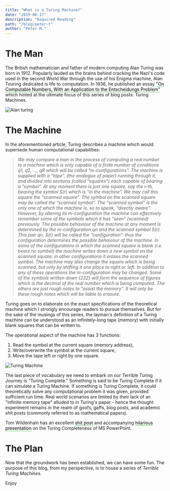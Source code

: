 ```yaml
---
title: "What is a Turing Machine?"
date: "2019-06-17"
description: "Required Reading"
path: "/blog/peter-t"
author: "Peter M."
---
```

<style type='text/css'>
  a {
    border-bottom: 1px solid hsla(131, 75%, 40%, 0.8);
    color: black;
    text-decoration: none;
    -webkit-transition: background-color .25s;
    transition: background-color .25s;
  }
  a:hover {
    background-color: hsla(131, 75%, 40%, 0.8);

  }
</style>

# The Man

The British mathematician and father of modern computing Alan Turing was born in 1912.  Popularly lauded as the brains behind cracking the Nazi's code used in the second World War through the use of his Enigma machine, Alan Touring dedicated is life to computation.  In 1936, he published an essay ["On Computable Numbers, With an Application to the Entscheidungs Problem"](https://history-computer.com/Library/turing_Oncomputablenumbers.pdf) which hinted at the ultimate focus of this series of blog posts: Turing Machines.

![Alan turing](https://regmedia.co.uk/2015/05/15/alan_turing.jpg?x=442&y=293&crop=1)

# The Machine

In the aforementioned article, Turing describes a machine which would supersede human computational capabilities:

>_We may compare a man in the process of computing a real number to a machine
which is only capable of a finite number of conditions q1, q2, ..., qR which will be
called “m-configurations”. The machine is supplied with a “tape”, (the analogue of
paper) running through it, and divided into sections (called “squares”) each capable
of bearing a “symbol”. At any moment there is just one square, say the r-th, bearing
the symbol S(r) which is “in the machine”. We may call this square the “scanned
square”. The symbol on the scanned square may be called the “scanned symbol”.
The “scanned symbol” is the only one of which the machine is, so to speak,
“directly aware”. However, by altering its m-configuration the machine can
effectively remember some of the symbols which it has “seen” (scanned)
previously. The possible behaviour of the machine at any moment is determined by
the m-configuration qn and the scanned symbol S(r). This pair qn, S(r) will be
called the “configuration”: thus the configuration determines the possible behaviour
of the machine. In some of the configurations in which the scanned square is blank
(i.e. bears no symbol) the machine writes down a new symbol on the scanned
square: in other configurations it erases the scanned symbol. The machine may also
change the square which is being scanned, but only by shifting it one place to right
or 1eft. In addition to any of these operations the m-configuration may be changed.
Some of the symbols written down {232} will form the sequence of figures which is
the decimal of the real number which is being computed. The others are just rough
notes to “assist the memory”. It will only be these rough notes which will be liable
to erasure._

Turing goes on to elaborate on the exact specifications of the theoretical machine which I strongly encourage readers to pursue themselves.  But for the sake of the musings of this series, the layman's definition of a Turing machine can be understood as an infinitely-long tape (memory) with initially blank squares that can be written to.

The operational aspect of the machine has 3 functions:
1. Read the symbol at the current square (memory address),
2. Write/overwrite the symbol at the current square,
3. Move the tape left or right by one square.

![Turing Machine](https://3c1703fe8d.site.internapcdn.net/newman/csz/news/800/2013/artificialmusclecomputer1.jpg)

The last piece of vocabulary we need to embark on our Terrible Turing Journey is "Turing Complete."  Something is said to be Turing Complete if it can simulate a Turing Machine.  If something is Turing Complete, it could theoretically solve any computational problem it was given, provided sufficient run time. Real world scenarios are limited by their lack of an "infinite memory tape" alluded to in Turing's paper - hence the thought experiment remains in the realm of goofs, gaffs, blog posts, and academic shit posts (commonly referred to as mathematical papers).    

Tom Wildenhain has an excellent [shit post](https://www.andrew.cmu.edu/user/twildenh/PowerPointTM/Paper.pdf) and accompanying [hilarious presentation](https://www.andrew.cmu.edu/user/twildenh/PowerPointTM/Paper.pdf) on the Turing Completeness of MS PowerPoint.

# The Plan
Now that the groundwork has been established, we can have some fun.  The purpose of this blog, from my perspective, is to house a series of _Terrible Turing Machines_.  

Enjoy  
